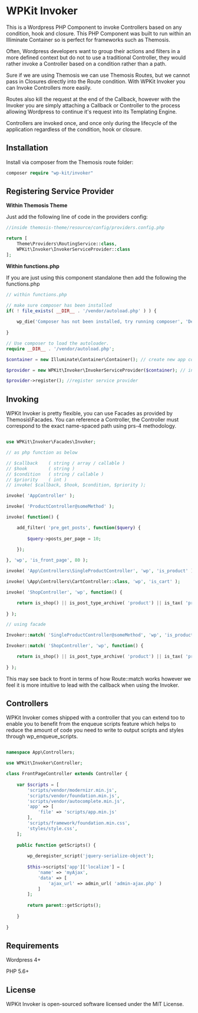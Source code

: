 # WPKit Invoker

This is a Wordpress PHP Component to invoke Controllers based on any condition, hook and closure. This PHP Component was built to run within an Illiminate Container so is perfect for frameworks such as Themosis.

Often, Wordpress developers want to group their actions and filters in a more defined context but do not to use a traditional Controller, they would rather invoke a Controller based on a condition rather than a path. 

Sure if we are using Themosis we can use Themosis Routes, but we cannot pass in Closures directly into the Route condition. With WPKit Invoker you can Invoke Controllers more easily. 

Routes also kill the request at the end of the Callback, however with the Invoker you are simply attaching a Callback or Controller to the process allowing Wordpress to continue it's request into its Templating Engine.

Controllers are invoked once, and once only during the lifecycle of the application regardless of the condition, hook or closure.

## Installation

Install via composer from the Themosis route folder:

```php
composer require "wp-kit/invoker"
```

## Registering Service Provider

**Within Themosis Theme**

Just add the following line of code in the providers config:

```php
//inside themosis-theme/resource/config/providers.config.php

return [
    Theme\Providers\RoutingService::class,
    WPKit\Invoker\InvokerServiceProvider::class
];
```

**Within functions.php**

If you are just using this component standalone then add the following the functions.php

```php
// within functions.php

// make sure composer has been installed
if( ! file_exists( __DIR__ . '/vendor/autoload.php' ) ) {
	
	wp_die('Composer has not been installed, try running composer', 'Dependancy Error');
	
}

// Use composer to load the autoloader.
require __DIR__ . '/vendor/autoload.php';

$container = new Illuminate\Container\Container(); // create new app container

$provider = new WPKit\Invoker\InvokerServiceProvider($container); // inject into service provider

$provider->register(); //register service provider
```


## Invoking

WPKit Invoker is pretty flexible, you can use Facades as provided by Themosis\Facades. You can reference a Controller, the Controller must correspond to the exact name-spaced path using prs-4 methodology.

```php

use WPKit\Invoker\Facades\Invoker;

// as php function as below

// $callback 	( string / array / callable )
// $hook 		( string )
// $condition 	( string / callable )
// $priority 	( int )
// invoke( $callback, $hook, $condition, $priority );

invoke( 'AppController' );

invoke( 'ProductController@someMethod' );

invoke( function() {

	add_filter( 'pre_get_posts', function($query) {
		
		$query->posts_per_page = 10;
		
	});

}, 'wp', 'is_front_page', 80 );

invoke( 'App\Controllers\SingleProductController', 'wp', 'is_product' );

invoke( \App\Controllers\CartController::class, 'wp', 'is_cart' );

invoke( 'ShopController', 'wp', function() {

	return is_shop() || is_post_type_archive( 'product') || is_tax( 'product_cat' ) || is_tax( 'product_tag' ) || is_tax( 'product_brand' ) || is_tax( 'company_portal' );
	
} );

// using facade

Invoker::match( 'SingleProductController@someMethod', 'wp', 'is_product' );

Invoker::match( 'ShopController', 'wp', function() {

	return is_shop() || is_post_type_archive( 'product') || is_tax( 'product_cat' ) || is_tax( 'product_tag' ) || is_tax( 'product_brand' ) || is_tax( 'company_portal' );
	
} );

```

This may see back to front in terms of how Route::match works however we feel it is more intuitive to lead with the callback when using the Invoker.

## Controllers

WPKit Invoker comes shipped with a controller that you can extend too to enable you to benefit from the enqueue scripts feature which helps to reduce the amount of code you need to write to output scripts and styles through wp_enqueue_scripts.

```php

namespace App\Controllers;

use WPKit\Invoker\Controller;

class FrontPageController extends Controller {
	
	var $scripts = [
    	'scripts/vendor/modernizr.min.js',
    	'scripts/vendor/foundation.min.js',
    	'scripts/vendor/autocomplete.min.js',
    	'app' => [
    	    'file' => 'scripts/app.min.js'
        ],
    	'scripts/framework/foundation.min.css',
    	'styles/style.css',
	];
	
	public function getScripts() {
    	
    	wp_deregister_script('jquery-serialize-object');
    	
    	$this->scripts['app']['localize'] = [
            'name' => 'myAjax',
            'data' => [ 
                'ajax_url' => admin_url( 'admin-ajax.php' )
            ]
        ];
        
        return parent::getScripts();
		
	}
	
}

```

## Requirements

Wordpress 4+

PHP 5.6+

## License

WPKit Invoker is open-sourced software licensed under the MIT License.